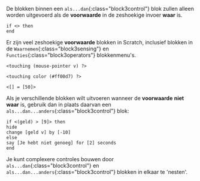 De blokken binnen een `als...dan`{:class="block3control"} blok zullen alleen worden uitgevoerd als de **voorwaarde** in de zeshoekige invoer **waar** is.

```blocks3
if <> then
end
```

Er zijn veel zeshoekige **voorwaarde** blokken in Scratch, inclusief blokken in de `Waarnemen`{:class="block3sensing"} en `Functies`{:class="block3operators"} blokkenmenu's.

```blocks3
<touching (mouse-pointer v) ?>

<touching color (#ff00d7) ?>

<[] = [50]>
```

Als je verschillende blokken wilt uitvoeren wanneer de **voorwaarde** **niet waar** is, gebruik dan in plaats daarvan een `als...dan...anders`{:class="block3control"} blok:

```blocks3
if <(geld) > [9]> then
hide
change [geld v] by [-10]
else
say [Je hebt niet genoeg] for [2] seconds
end
```

Je kunt complexere controles bouwen door `als...dan`{:class="block3control"} en `als...dan...anders`{:class="block3control"} blokken in elkaar te 'nesten'.

